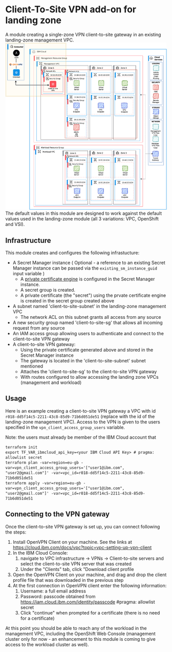 # Client-To-Site VPN add-on for landing zone

A module creating a single-zone VPN client-to-site gateway in an existing landing-zone management VPC.
![client to site vpn for landing zones](./c2s-basic.drawio.png)
The default values in this module are designed to work against the default values used in the landing-zone module (all 3 variations: VPC, OpenShift and VSI).

## Infrastructure

This module creates and configures the following infrastucture:
- A Secret Manager instance ( Optional - a reference to an existing Secret Manager instance can be passed via the `existing_sm_instance_guid` input variable )
   - A [private certificate engine](https://cloud.ibm.com/docs/secrets-manager?topic=secrets-manager-prepare-create-certificates) is configured in the Secret Manager instance.
   - A secret group is created.
   - A private certificate (the "secret") using the prvate certificate engine is created in the secret group created above
- A subnet named 'client-to-site-subnet' in the landing-zone management VPC
   - The network ACL on this subnet grants all access from any source
- A new security group named 'client-to-site-sg' that allows all incoming request from any source
- An IAM access group allowing users to authenticate and connect to the client-to-site VPN gateway
- A client-to-site VPN gateway:
   - Using the private certificate generated above and stored in the Secret Manager instance
   - The gateway is located in the 'client-to-site-subnet' subnet mentioned
   - Attaches the 'client-to-site-sg' to the client-to-site VPN gateway
   - With routes configured to allow accessing the landing zone VPCs (management and workload)



## Usage

Here is an example creating a client-to-site VPN gateway a VPC with id `r018-dd5f14c5-2211-43c8-85d9-71b6d051de51` (replace with the id of the landing-zone management VPC). Access to the VPN is given to the users specified in the `vpn_client_access_group_users` variable.

Note: the users must already be member of the IBM Cloud account that

```console
terraform init
export TF_VAR_ibmcloud_api_key=<your IBM Cloud API Key> # pragma: allowlist secret
terraform plan -var=region=eu-gb -var=vpn_client_access_group_users='["user1@ibm.com", "user2@gmail.com"]' -var=vpc_id=r018-dd5f14c5-2211-43c8-85d9-71b6d051de51
terraform apply -var=region=eu-gb -var=vpn_client_access_group_users='["user1@ibm.com", "user2@gmail.com"]' -var=vpc_id=r018-dd5f14c5-2211-43c8-85d9-71b6d051de51
```

## Connecting to the VPN gateway

Once the client-to-site VPN gateway is set up, you can connect following the steps:
1. Install OpenVPN Client on your machine. See the links at https://cloud.ibm.com/docs/vpc?topic=vpc-setting-up-vpn-client
2. In the IBM Cloud Console:
   1. navigate to VPC infrastructure -> VPNs -> Client-to-site servers and select the client-to-site VPN server that was created
   2. Under the "Clients" tab, click "Download client profile
3. Open the OpenVPN Client on your machine, and drag and drop the client profile file that was downloaded in the previous step
4. At the first connection in OpenVPN client enter the following information:
   1. Username: a full email address
   2. Password: passcode obtained from https://iam.cloud.ibm.com/identity/passcode #pragma: allowlist secret
   3. Click "continue" when prompted for a certificate (there is no need for a certificate)

At this point you should be able to reach any of the workload in the management VPC, including the OpenShift Web Console (management cluster only for now - an enhancement to this module is coming to give access to the workload cluster as well).
